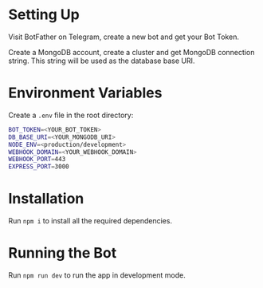 # Setting Up

Visit BotFather on Telegram, create a new bot and get your Bot Token.

Create a MongoDB account, create a cluster and get MongoDB connection string. This string will be used as the database base URI.

# Environment Variables

Create a `.env` file in the root directory:

```bash
BOT_TOKEN=<YOUR_BOT_TOKEN>
DB_BASE_URI=<YOUR_MONGODB_URI>
NODE_ENV=<production/development>
WEBHOOK_DOMAIN=<YOUR_WEBHOOK_DOMAIN>
WEBHOOK_PORT=443
EXPRESS_PORT=3000
```

# Installation

Run `npm i` to install all the required dependencies.

# Running the Bot

Run `npm run dev` to run the app in development mode.
